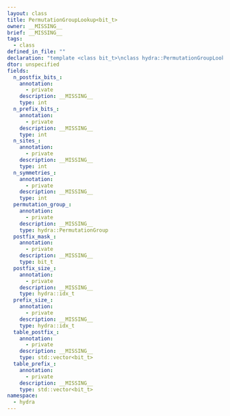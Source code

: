 ```yaml
---
layout: class
title: PermutationGroupLookup<bit_t>
owner: __MISSING__
brief: __MISSING__
tags:
  - class
defined_in_file: ""
declaration: "template <class bit_t>\nclass hydra::PermutationGroupLookup;"
dtor: unspecified
fields:
  n_postfix_bits_:
    annotation:
      - private
    description: __MISSING__
    type: int
  n_prefix_bits_:
    annotation:
      - private
    description: __MISSING__
    type: int
  n_sites_:
    annotation:
      - private
    description: __MISSING__
    type: int
  n_symmetries_:
    annotation:
      - private
    description: __MISSING__
    type: int
  permutation_group_:
    annotation:
      - private
    description: __MISSING__
    type: hydra::PermutationGroup
  postfix_mask_:
    annotation:
      - private
    description: __MISSING__
    type: bit_t
  postfix_size_:
    annotation:
      - private
    description: __MISSING__
    type: hydra::idx_t
  prefix_size_:
    annotation:
      - private
    description: __MISSING__
    type: hydra::idx_t
  table_postfix_:
    annotation:
      - private
    description: __MISSING__
    type: std::vector<bit_t>
  table_prefix_:
    annotation:
      - private
    description: __MISSING__
    type: std::vector<bit_t>
namespace:
  - hydra
---
```

